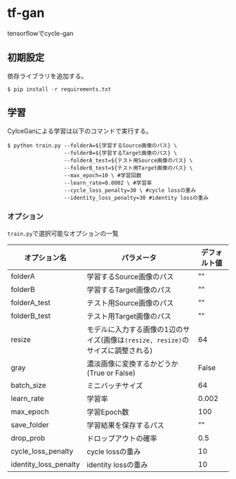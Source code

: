 # tf-gan
tensorflowでcycle-gan

## 初期設定
依存ライブラリを追加する。

```
$ pip install -r requirements.txt
```

## 学習
CylceGanによる学習は以下のコマンドで実行する。

```
$ python train.py --folderA=${学習するSource画像のパス} \
                  --folderB=${学習するTarget画像のパス} \
                  --folderA_test=${テスト用Source画像のパス} \
                  --folderB_test=${テスト用Target画像のパス} \
                  --max_epoch=10 \ #学習回数
                  --learn_rate=0.0002 \ #学習率
                  --cycle_loss_penalty=30 \ #cycle lossの重み
                  --identity_loss_penalty=30 #identity lossの重み
```

### オプション
`train.py`で選択可能なオプションの一覧

| オプション名 | パラメータ | デフォルト値 | 
| - | - | - |
| folderA | 学習するSource画像のパス | "" | 
| folderB | 学習するTarget画像のパス | "" | 
| folderA_test | テスト用Source画像のパス | "" |
| folderB_test | テスト用Target画像のパス | "" |
| resize | モデルに入力する画像の1辺のサイズ(画像は`(resize, resize)`のサイズに調整される) | 64 |
| gray | 濃淡画像に変換するかどうか(True or False)| False |
| batch_size | ミニバッチサイズ | 64 | 
| learn_rate | 学習率 | 0.002 | 
| max_epoch | 学習Epoch数 | 100 | 
| save_folder | 学習結果を保存するパス | "" |
| drop_prob | ドロップアウトの確率 | 0.5 |
| cycle_loss_penalty | cycle lossの重み | 10 |
| identity_loss_penalty | identity lossの重み | 10 |

